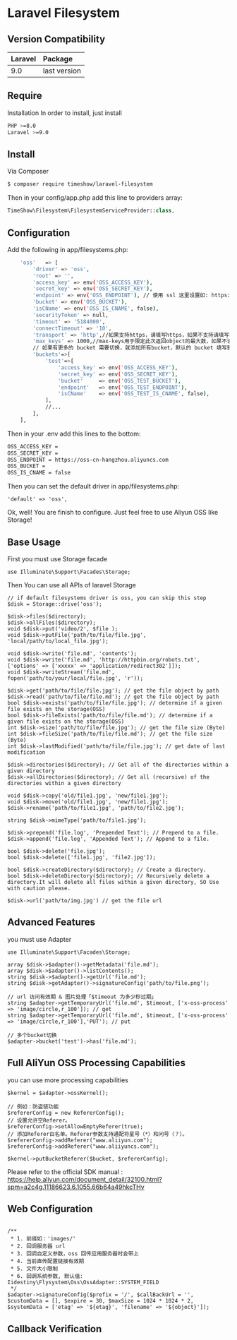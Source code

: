 # Laravel Filesystem


## Version Compatibility

Laravel      | Package
:-------------|:--------
9.0     | last version


## Require
Installation In order to install, just install
``` bash
PHP >=8.0
Laravel >=9.0
```

## Install
Via Composer

``` bash
$ composer require timeshow/laravel-filesystem
```

Then in your config/app.php add this line to providers array:

``` php
TimeShow\Filesystem\FilesystemServiceProvider::class,
```

## Configuration
Add the following in app/filesystems.php:

``` bash
    'oss'	=> [
        'driver' => 'oss',
        'root' => '',
        'access_key' => env('OSS_ACCESS_KEY'),
        'secret_key' => env('OSS_SECRET_KEY'),
        'endpoint' => env('OSS_ENDPOINT'), // 使用 ssl 这里设置如: https://oss-cn-beijing.aliyuncs.com
        'bucket' => env('OSS_BUCKET'),
        'isCName' => env('OSS_IS_CNAME', false),
        'securityToken'	=> null,
        'timeout' => '5184000',
        'connectTimeout' => '10',
        'transport' => 'http',//如果支持https，请填写https，如果不支持请填写http
        'max_keys' => 1000,//max-keys用于限定此次返回object的最大数，如果不设定，默认为100，max-keys取值不能大于1000
        // 如果有更多的 bucket 需要切换，就添加所有bucket，默认的 bucket 填写到上面，不要加到 buckets 中
        'buckets'=>[
            'test'=>[
                'access_key' => env('OSS_ACCESS_KEY'),
                'secret_key' => env('OSS_SECRET_KEY'),
                'bucket'     => env('OSS_TEST_BUCKET'),
                'endpoint'   => env('OSS_TEST_ENDPOINT'),
                'isCName'    => env('OSS_TEST_IS_CNAME', false),
            ],
            //...
        ],
    ],
```
Then in your .env add this lines to the bottom:
``` bash
OSS_ACCESS_KEY = 
OSS_SECRET_KEY = 
OSS_ENDPOINT = https://oss-cn-hangzhou.aliyuncs.com
OSS_BUCKET = 
OSS_IS_CNAME = false
```
Then you can set the default driver in app/filesystems.php:
```angular2html
'default' => 'oss',
```
Ok, well! You are finish to configure. Just feel free to use Aliyun OSS like Storage!

## Base Usage
First you must use Storage facade
```angular2html
use Illuminate\Support\Facades\Storage;
```
Then You can use all APIs of laravel Storage
```angular2html
// if default filesystems driver is oss, you can skip this step
$disk = Storage::drive('oss');

$disk->files($directory);
$disk->allFiles($directory);
void $disk->put('video/2', $file );
void $disk->putFile('path/to/file/file.jpg', 'local/path/to/local_file.jpg');

void $disk->write('file.md', 'contents');
void $disk->write('file.md', 'http://httpbin.org/robots.txt', ['options' => ['xxxxx' => 'application/redirect302']]);
void $disk->writeStream('file.md', fopen('path/to/your/local/file.jpg', 'r'));

$disk->get('path/to/file/file.jpg'); // get the file object by path
$disk->read('path/to/file/file.md'); // get the file object by path
bool $disk->exists('path/to/file/file.jpg'); // determine if a given file exists on the storage(OSS)
bool $disk->fileExists('path/to/file/file.md'); // determine if a given file exists on the storage(OSS)
int $disk->size('path/to/file/file.jpg'); // get the file size (Byte)
int $disk->fileSize('path/to/file/file.md'); // get the file size (Byte)
int $disk->lastModified('path/to/file/file.jpg'); // get date of last modification

$disk->directories($directory); // Get all of the directories within a given directory
$disk->allDirectories($directory); // Get all (recursive) of the directories within a given directory

void $disk->copy('old/file1.jpg', 'new/file1.jpg');
void $disk->move('old/file1.jpg', 'new/file1.jpg');
$disk->rename('path/to/file1.jpg', 'path/to/file2.jpg');

string $disk->mimeType('path/to/file1.jpg');

$disk->prepend('file.log', 'Prepended Text'); // Prepend to a file.
$disk->append('file.log', 'Appended Text'); // Append to a file.

bool $disk->delete('file.jpg');
bool $disk->delete(['file1.jpg', 'file2.jpg']);

bool $disk->createDirectory($directory); // Create a directory.
bool $disk->deleteDirectory($directory); // Recursively delete a directory.It will delete all files within a given directory, SO Use with caution please.

$disk->url('path/to/img.jpg') // get the file url
```

## Advanced Features
you must use Adapter
```angular2html
use Illuminate\Support\Facades\Storage;

array $disk->$adapter()->getMetadata('file.md');
array $disk->$adapter()->listContents();
string $disk->$adapter()->getUrl('file.md');
string $disk->getAdapter()->signatureConfig('path/to/file.png');

// url 访问有效期 & 图片处理「$timeout 为多少秒过期」
string $adapter->getTemporaryUrl('file.md', $timeout, ['x-oss-process' => 'image/circle,r_100']); // get
string $adapter->getTemporaryUrl('file.md', $timeout, ['x-oss-process' => 'image/circle,r_100'],'PUT'); // put

// 多个bucket切换
$adapter->bucket('test')->has('file.md');
```

## Full AliYun OSS Processing Capabilities
you can use more processing capabilities
```angular2html
$kernel = $adapter->ossKernel();

// 例如：防盗链功能
$refererConfig = new RefererConfig();
// 设置允许空Referer。
$refererConfig->setAllowEmptyReferer(true);
// 添加Referer白名单。Referer参数支持通配符星号（*）和问号（？）。
$refererConfig->addReferer("www.aliiyun.com");
$refererConfig->addReferer("www.aliiyuncs.com");

$kernel->putBucketReferer($bucket, $refererConfig);
```
Please refer to the official SDK manual : https://help.aliyun.com/document_detail/32100.html?spm=a2c4g.11186623.6.1055.66b64a49hkcTHv

## Web Configuration
```angular2html

/**
 * 1. 前缀如：'images/'
 * 2. 回调服务器 url
 * 3. 回调自定义参数，oss 回传应用服务器时会带上
 * 4. 当前直传配置链接有效期
 * 5. 文件大小限制
 * 6. 回调系统参数, 默认值: Iidestiny\Flysystem\Oss\OssAdapter::SYSTEM_FIELD
 */
$adapter->signatureConfig($prefix = '/', $callBackUrl = '', $customData = [], $expire = 30, $maxSize = 1024 * 1024 * 2, $systemData = ['etag' => '${etag}', 'filename' => '${object}']);
```

## Callback Verification

